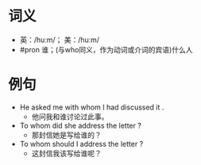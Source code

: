 # 词义
- 英：/huːm/； 美：/huːm/
- #pron 谁；(与who同义，作为动词或介词的宾语)什么人
# 例句
- He asked me with whom I had discussed it .
	- 他问我和谁讨论过此事。
- To whom did she address the letter ?
	- 那封信她是写给谁的？
- To whom should I address the letter ?
	- 这封信我该写给谁呢？
